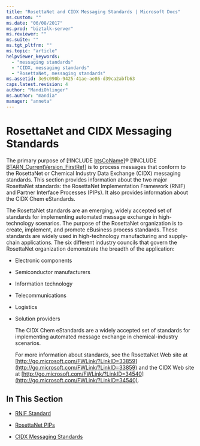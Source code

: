 ```yaml
---
title: "RosettaNet and CIDX Messaging Standards | Microsoft Docs"
ms.custom: ""
ms.date: "06/08/2017"
ms.prod: "biztalk-server"
ms.reviewer: ""
ms.suite: ""
ms.tgt_pltfrm: ""
ms.topic: "article"
helpviewer_keywords: 
  - "messaging standards"
  - "CIDX, messaging standards"
  - "RosettaNet, messaging standards"
ms.assetid: 3e9c090b-9425-41ae-ae86-d39ca2abfb63
caps.latest.revision: 4
author: "MandiOhlinger"
ms.author: "mandia"
manager: "anneta"
---
```

# RosettaNet and CIDX Messaging Standards
The primary purpose of [!INCLUDE [btsCoName](../../includes/btsconame-md.md)]® [!INCLUDE [BTARN_CurrentVersion_FirstRef](../../includes/btarn-currentversion-firstref-md.md)] is to process messages that conform to the RosettaNet or Chemical Industry Data Exchange (CIDX) messaging standards. This section provides information about the two major RosettaNet standards: the RosettaNet Implementation Framework (RNIF) and Partner Interface Processes (PIPs). It also provides information about the CIDX Chem eStandards.  
  
 The RosettaNet standards are an emerging, widely accepted set of standards for implementing automated message exchange in high-technology scenarios. The purpose of the RosettaNet organization is to create, implement, and promote eBusiness process standards. These standards are widely used in high-technology manufacturing and supply-chain applications. The six different industry councils that govern the RosettaNet organization demonstrate the breadth of the application:  
  
- Electronic components  
  
- Semiconductor manufacturers  
  
- Information technology  
  
- Telecommunications  
  
- Logistics  
  
- Solution providers  
  
  The CIDX Chem eStandards are a widely accepted set of standards for implementing automated message exchange in chemical-industry scenarios.  
  
  For more information about standards, see the RosettaNet Web site at [http://go.microsoft.com/FWLink/?LinkID=33859](http://go.microsoft.com/FWLink/?LinkID=33859) and the CIDX Web site at [http://go.microsoft.com/FWLink/?LinkID=34540](http://go.microsoft.com/FWLink/?LinkID=34540).  
  
## In This Section  
  
-   [RNIF Standard](../../adapters-and-accelerators/accelerator-rosettanet/rnif-standard.md)  
  
-   [RosettaNet PIPs](../../adapters-and-accelerators/accelerator-rosettanet/rosettanet-pips.md)  
  
-   [CIDX Messaging Standards](../../adapters-and-accelerators/accelerator-rosettanet/cidx-messaging-standards.md)